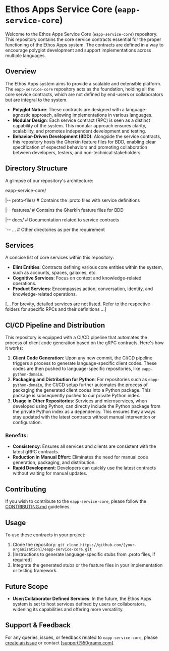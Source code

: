 # Ethos Apps Service Core (`eapp-service-core`)

Welcome to the Ethos Apps Service Core (`eapp-service-core`) repository. This repository contains the core service contracts essential for the proper functioning of the Ethos Apps system. The contracts are defined in a way to encourage polyglot development and support implementations across multiple languages.

## Overview

The Ethos Apps system aims to provide a scalable and extensible platform. The `eapp-service-core` repository acts as the foundation, holding all the core service contracts, which are not defined by end-users or collaborators but are integral to the system.

- **Polyglot Nature**: These contracts are designed with a language-agnostic approach, allowing implementations in various languages.
- **Modular Design**: Each service contract (RPC) is seen as a distinct capability of the system. This modular approach ensures clarity, scalability, and promotes independent development and testing.
- **Behavior-Driven Development (BDD)**: Alongside the service contracts, this repository hosts the Gherkin feature files for BDD, enabling clear specification of expected behaviors and promoting collaboration between developers, testers, and non-technical stakeholders.

## Directory Structure

A glimpse of our repository's architecture:

eapp-service-core/

|-- proto-files/ # Contains the .proto files with service definitions

|-- features/ # Contains the Gherkin feature files for BDD

|-- docs/ # Documentation related to service contracts

`-- ... # Other directories as per the requirement

## Services


A concise list of core services within this repository:

- **Elint Entities**: Contracts defining various core entities within the system, such as accounts, spaces, galaxies, etc.
- **Cognitive Services**: Focus on context and knowledge-related operations.
- **Product Services**: Encompasses action, conversation, identity, and knowledge-related operations.

[... For brevity, detailed services are not listed. Refer to the respective folders for specific RPCs and their definitions ...]



## CI/CD Pipeline and Distribution

This repository is equipped with a CI/CD pipeline that automates the process of client code generation based on the gRPC contracts. Here's how it works:

1. **Client Code Generation**: Upon any new commit, the CI/CD pipeline triggers a process to generate language-specific client codes. These codes are then pushed to language-specific repositories, like `eapp-python-domain`.
2. **Packaging and Distribution for Python**: For repositories such as `eapp-python-domain`, the CI/CD setup further automates the process of packaging the generated client codes into a Python package. This package is subsequently pushed to our private Python index.
3. **Usage in Other Repositories**: Services and microservices, when developed using Python, can directly include the Python package from the private Python index as a dependency. This ensures they always stay updated with the latest contracts without manual intervention or configuration.

### Benefits:

- **Consistency**: Ensures all services and clients are consistent with the latest gRPC contracts.
- **Reduction in Manual Effort**: Eliminates the need for manual code generation, packaging, and distribution.
- **Rapid Development**: Developers can quickly use the latest contracts without waiting for manual updates.



## Contributing

If you wish to contribute to the `eapp-service-core`, please follow the [CONTRIBUTING.md](./CONTRIBUTING.md) guidelines.

## Usage

To use these contracts in your project:

1. Clone the repository: `git clone https://github.com/[your-organization]/eapp-service-core.git`
2. [Instructions to generate language-specific stubs from .proto files, if required]
3. Integrate the generated stubs or the feature files in your implementation or testing framework.

## Future Scope

- **User/Collaborator Defined Services**: In the future, the Ethos Apps system is set to host services defined by users or collaborators, widening its capabilities and offering more versatility.

## Support & Feedback

For any queries, issues, or feedback related to `eapp-service-core`, please [create an issue](https://github.com/50gramx/eapp-service-core/issues) or contact [support@50gramx.com].
